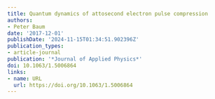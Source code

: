 ```yaml
---
title: Quantum dynamics of attosecond electron pulse compression
authors:
- Peter Baum
date: '2017-12-01'
publishDate: '2024-11-15T01:34:51.902396Z'
publication_types:
- article-journal
publication: '*Journal of Applied Physics*'
doi: 10.1063/1.5006864
links:
- name: URL
  url: https://doi.org/10.1063/1.5006864
---
```

